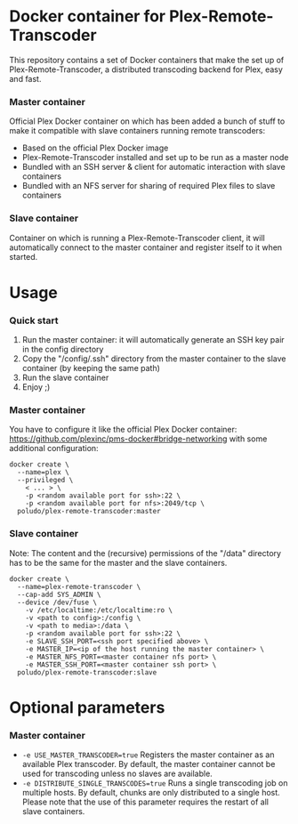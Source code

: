 # Docker container for Plex-Remote-Transcoder
This repository contains a set of Docker containers that make the set up of Plex-Remote-Transcoder, a distributed transcoding backend for Plex, easy and fast.

### Master container
Official Plex Docker container on which has been added a bunch of stuff to make it compatible with slave containers running remote transcoders:
- Based on the official Plex Docker image
- Plex-Remote-Transcoder installed and set up to be run as a master node
- Bundled with an SSH server & client for automatic interaction with slave containers
- Bundled with an NFS server for sharing of required Plex files to slave containers

### Slave container
Container on which is running a Plex-Remote-Transcoder client, it will automatically connect to the master container and register itself to it when started.

# Usage

### Quick start
1. Run the master container: it will automatically generate an SSH key pair in the config directory
2. Copy the "/config/.ssh" directory from the master container to the slave container (by keeping the same path)
3. Run the slave container
4. Enjoy ;)

### Master container
You have to configure it like the official Plex Docker container: https://github.com/plexinc/pms-docker#bridge-networking with some additional configuration:
```
docker create \
  --name=plex \
  --privileged \
	< ... > \
	-p <random available port for ssh>:22 \
	-p <random available port for nfs>:2049/tcp \
  poludo/plex-remote-transcoder:master
```

### Slave container
Note: The content and the (recursive) permissions of the "/data" directory has to be the same for the master and the slave containers.
```
docker create \
  --name=plex-remote-transcoder \
  --cap-add SYS_ADMIN \
  --device /dev/fuse \
	-v /etc/localtime:/etc/localtime:ro \
	-v <path to config>:/config \
	-v <path to media>:/data \
	-p <random available port for ssh>:22 \
	-e SLAVE_SSH_PORT=<ssh port specified above> \
	-e MASTER_IP=<ip of the host running the master container> \
	-e MASTER_NFS_PORT=<master container nfs port> \
	-e MASTER_SSH_PORT=<master container ssh port> \
  poludo/plex-remote-transcoder:slave
```

# Optional parameters

### Master container
- `-e USE_MASTER_TRANSCODER=true` Registers the master container as an available Plex transcoder. By default, the master container cannot be used for transcoding unless no slaves are available.
- `-e DISTRIBUTE_SINGLE_TRANSCODES=true` Runs a single transcoding job on multiple hosts. By default, chunks are only distributed to a single host. Please note that the use of this parameter requires the restart of all slave containers.
